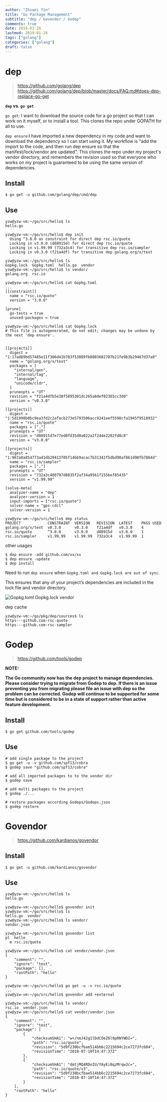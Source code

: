 ```yaml
---
author: "Zhiwei Yin"
title: "Go Package Management"
subtitle: "dep / Govendor / Godep"
comments: true
date: 2019-01-28
lastmod: 2019-01-28
tags: ["golang"]
categories: ["golang"]
draft: false
---
```


# dep

> https://github.com/golang/dep  
> https://github.com/golang/dep/blob/master/docs/FAQ.md#does-dep-replace-go-get

**`dep` vs. `go get`**

`go get`: I want to download the source code for a go project so that I can work on it myself, or to install a tool. This clones the repo under GOPATH for all to use.

`dep ensure`:I have imported a new dependency in my code and want to download the dependency so I can start using it. My workflow is "add the import to the code, and then run dep ensure so that the manifest/lock/vendor are updated". This clones the repo under my project's vendor directory, and remembers the revision used so that everyone who works on my project is guaranteed to be using the same version of dependencies.

## Install 

```
$ go get -u github.com/golang/dep/cmd/dep
```

## Use

```
yzw@yzw-vm:~/go/src/hello$ ls
hello.go

yzw@yzw-vm:~/go/src/hello$ dep init
  Using ^3.0.0 as constraint for direct dep rsc.io/quote
  Locking in v3.0.0 (d88915d) for direct dep rsc.io/quote
  Locking in v1.99.99 (732a3c4) for transitive dep rsc.io/sampler
  Locking in v0.3.0 (f21a4df) for transitive dep golang.org/x/text

yzw@yzw-vm:~/go/src/hello$ ls
Gopkg.lock  Gopkg.toml  hello.go  vendor
yzw@yzw-vm:~/go/src/hello$ ls vendor/
golang.org  rsc.io

yzw@yzw-vm:~/go/src/hello$ cat Gopkg.toml 
...
[[constraint]]
  name = "rsc.io/quote"
  version = "3.0.0"

[prune]
  go-tests = true
  unused-packages = true

yzw@yzw-vm:~/go/src/hello$ cat Gopkg.lock 
# This file is autogenerated, do not edit; changes may be undone by the next 'dep ensure'.


[[projects]]
  digest = "1:17ad89bd57485e11f306d41b703f53089fb0803682707b21fe9b3b29467d37a0"
  name = "golang.org/x/text"
  packages = [
    "internal/gen",
    "internal/tag",
    "language",
    "unicode/cldr",
  ]
  pruneopts = "UT"
  revision = "f21a4dfb5e38f5895301dc265a8def02365cc3d0"
  version = "v0.3.0"

[[projects]]
  digest = "1:5d1998b0bc9ea3fd2c2afacb273e5793506acc9241eef5598cfa1945f9518932"
  name = "rsc.io/quote"
  packages = ["."]
  pruneopts = "UT"
  revision = "d88915d7e77ed0fd35d0a022a2f244e2202fd8c8"
  version = "v3.0.0"

[[projects]]
  digest = "1:967a8a854773a41db29413f05f14bb9acac7b31342f5dbd90af861d90fb7864d"
  name = "rsc.io/sampler"
  packages = ["."]
  pruneopts = "UT"
  revision = "732a3c400797d8835f2af34a9561f155bef85435"
  version = "v1.99.99"

[solve-meta]
  analyzer-name = "dep"
  analyzer-version = 1
  input-imports = ["rsc.io/quote"]
  solver-name = "gps-cdcl"
  solver-version = 1

yzw@yzw-vm:~/go/src/hello$ dep status
PROJECT            CONSTRAINT  VERSION   REVISION  LATEST    PKGS USED
golang.org/x/text  v0.3.0      v0.3.0    f21a4df   v0.3.0    4  
rsc.io/quote       ^3.0.0      v3.0.0    d88915d   v3.0.0    1  
rsc.io/sampler     v1.99.99    v1.99.99  732a3c4   v1.99.99  1  
```

other usages

```
$ dep ensure -add github.com/xx/xx
$ dep ensure -update
$ dep install
```
Need to run `dep ensure` when `Gopkg.toml and Gopkg.lock are out of sync`.

This ensures that any of your project’s dependencies are included in the lock file and vendor directory. 

![Gopkg.toml Gopkg.lock vendor](/images/go-dep.png)

dep cache

```
yzw@yzw-vm:~/go/pkg/dep/sources$ ls
https---github.com-rsc-quote
https---github.com-rsc-sampler
```

# Godep

> https://github.com/tools/godep

**NOTE:**  

**The Go community now has the dep project to manage dependencies. Please consider trying to migrate from Godep to dep. If there is an issue preventing you from migrating please file an issue with dep so the problem can be corrected. Godep will continue to be supported for some time but is considered to be in a state of support rather than active feature development.**

## Install

```
$ go get github.com/tools/godep
```

## Use

```
# add single package to the project
$ go get -u -v github.com/spf13/cobra
$ godep save "github.com/spf13/cobra"

# add all imported packages to to the vendor dir
$ godep save

# add multi packages to the project
$ godep ./...

# restore packages according Godeps/Godeps.json
$ godep restore
```

# Govendor

> https://github.com/kardianos/govendor

## Install

```
$ go get -u github.com/kardianos/govendor
```

## Use

```
yzw@yzw-vm:~/go/src/hello$ ls
hello.go

yzw@yzw-vm:~/go/src/hello$ govendor init
yzw@yzw-vm:~/go/src/hello$ ls
hello.go  vendor
yzw@yzw-vm:~/go/src/hello$ ls vendor/
vendor.json

yzw@yzw-vm:~/go/src/hello$ govendor list
pl  hello           
  m rsc.io/quote   

yzw@yzw-vm:~/go/src/hello$ cat vendor/vendor.json 
{
	"comment": "",
	"ignore": "test",
	"package": [],
	"rootPath": "hello"
}

yzw@yzw-vm:~/go/src/hello$ go get -u -v rsc.io/quote
...
yzw@yzw-vm:~/go/src/hello$ govendor add +external

yzw@yzw-vm:~/go/src/hello$ ls vendor/
rsc.io  vendor.json
yzw@yzw-vm:~/go/src/hello$ cat vendor/vendor.json 
{
	"comment": "",
	"ignore": "test",
	"package": [
		{
			"checksumSHA1": "w+/nmJ42g1lDdCOeZ6l9pRNYWDI=",
			"path": "rsc.io/quote",
			"revision": "5d9f230bcfbae514bb6c2215694c2ce7273fc604",
			"revisionTime": "2018-07-10T14:47:37Z"
		},
		{
			"checksumSHA1": "dmtjMQ4RDoIU/YAyEi8qzMrqwJc=",
			"path": "rsc.io/quote/v3",
			"revision": "5d9f230bcfbae514bb6c2215694c2ce7273fc604",
			"revisionTime": "2018-07-10T14:47:37Z"
		}
	],
	"rootPath": "hello"
}

```
